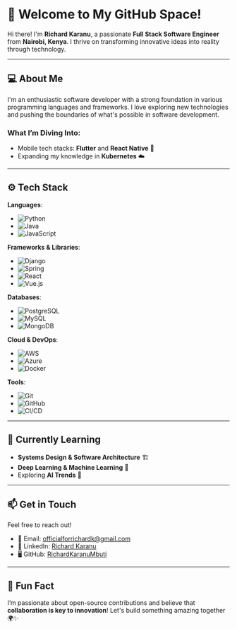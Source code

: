 # 🌌 Welcome to My GitHub Space!



Hi there! I'm **Richard Karanu**, a passionate **Full Stack Software Engineer** from **Nairobi, Kenya**. I thrive on transforming innovative ideas into reality through technology.

---

## 💻 About Me

I'm an enthusiastic software developer with a strong foundation in various programming languages and frameworks. I love exploring new technologies and pushing the boundaries of what's possible in software development.

### **What I’m Diving Into:**
- Mobile tech stacks: **Flutter** and **React Native** 📱
- Expanding my knowledge in **Kubernetes** ☁️

---

## ⚙️ Tech Stack


**Languages**:
- ![Python](https://img.shields.io/badge/Python-3670A0?style=for-the-badge&logo=python&logoColor=ffdd54)
- ![Java](https://img.shields.io/badge/Java-ED8B00?style=for-the-badge&logo=java&logoColor=white)
- ![JavaScript](https://img.shields.io/badge/JavaScript-323330?style=for-the-badge&logo=javascript&logoColor=F7DF1E)

**Frameworks & Libraries**:
- ![Django](https://img.shields.io/badge/Django-092E20?style=for-the-badge&logo=django&logoColor=white)
- ![Spring](https://img.shields.io/badge/Spring-6DB33F?style=for-the-badge&logo=spring&logoColor=white)
- ![React](https://img.shields.io/badge/React-20232A?style=for-the-badge&logo=react&logoColor=61DAFB)
- ![Vue.js](https://img.shields.io/badge/Vue.js-35495E?style=for-the-badge&logo=vue.js&logoColor=4FC08D)

**Databases**:
- ![PostgreSQL](https://img.shields.io/badge/PostgreSQL-316192?style=for-the-badge&logo=postgresql&logoColor=white)
- ![MySQL](https://img.shields.io/badge/MySQL-00000F?style=for-the-badge&logo=mysql&logoColor=white)
- ![MongoDB](https://img.shields.io/badge/MongoDB-4EA94B?style=for-the-badge&logo=mongodb&logoColor=white)

**Cloud & DevOps**:
- ![AWS](https://img.shields.io/badge/AWS-232F3E?style=for-the-badge&logo=amazon-aws&logoColor=white)
- ![Azure](https://img.shields.io/badge/Microsoft_Azure-0089D6?style=for-the-badge&logo=microsoft-azure&logoColor=white)
- ![Docker](https://img.shields.io/badge/Docker-2496ED?style=for-the-badge&logo=docker&logoColor=white)

**Tools**:
- ![Git](https://img.shields.io/badge/Git-F05032?style=for-the-badge&logo=git&logoColor=white)
- ![GitHub](https://img.shields.io/badge/GitHub-181717?style=for-the-badge&logo=github&logoColor=white)
- ![CI/CD](https://img.shields.io/badge/CI%2FCD-142029?style=for-the-badge&logo=jenkins&logoColor=white)

---

## 🌱 Currently Learning

- **Systems Design & Software Architecture** 🏗️
- **Deep Learning & Machine Learning** 🤖
- Exploring **AI Trends** 🌟

---

## 📫 Get in Touch

Feel free to reach out!

- 📧 Email: [officialforrichardk@gmail.com](mailto:officialforrichardk@gmail.com)
- 🔗 LinkedIn: [Richard Karanu](https://www.linkedin.com/in/richard-karanu-94b572241/)
- 🖥️ GitHub: [RichardKaranuMbuti](https://github.com/RichardKaranuMbuti)

---

## 🎨 Fun Fact

I’m passionate about open-source contributions and believe that **collaboration is key to innovation**! Let's build something amazing together 🌍✨
